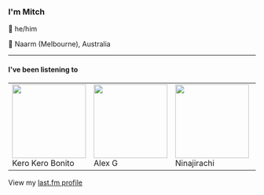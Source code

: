 <article><h3>I&#x27;m Mitch</h3><section><p>👨 he/him</p><p>📍 Naarm (Melbourne), Australia</p></section><hr/><section><h4>I&#x27;ve been listening to</h4><table><tbody><td><img src="https://lastfm.freetls.fastly.net/i/u/174s/1da55693cc6e1340d1d403b4a8c55680.png" height="150px" alt="" role="presentation"/><br/>Kero Kero Bonito</td><td><img src="https://lastfm.freetls.fastly.net/i/u/174s/0b8520054cfd8af493b44a8bed0a2361.png" height="150px" alt="" role="presentation"/><br/>Alex G</td><td><img src="https://lastfm.freetls.fastly.net/i/u/174s/d07be8636d6da9e572767ceb1c8422be.png" height="150px" alt="" role="presentation"/><br/>Ninajirachi</td><td><img src="https://lastfm.freetls.fastly.net/i/u/174s/882af81f164e7b6b437b2ae0b90d50e8.png" height="150px" alt="" role="presentation"/><br/>DJ Koze</td><td><img src="https://lastfm.freetls.fastly.net/i/u/174s/1667d6de25bedd0f12390c468b8643e5.png" height="150px" alt="" role="presentation"/><br/>Ex-Vöid</td></tbody></table><span>View my <a href="https://www.last.fm/user/my-slab">last.fm profile</a></span></section></article>